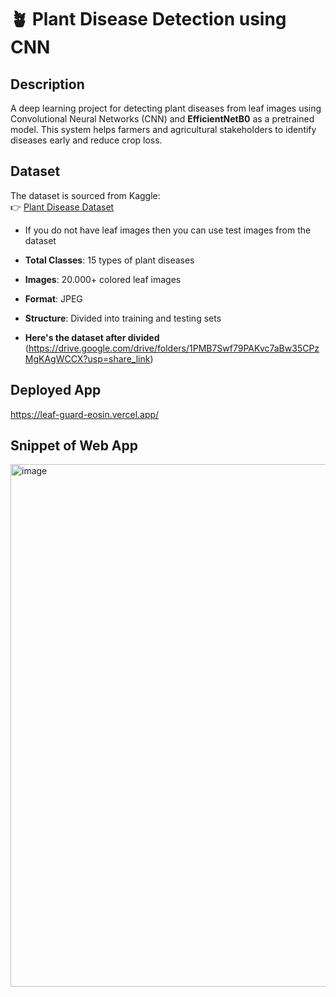 # 🪴 Plant Disease Detection using CNN

## Description
A deep learning project for detecting plant diseases from leaf images using Convolutional Neural Networks (CNN) and **EfficientNetB0** as a pretrained model. This system helps farmers and agricultural stakeholders to identify diseases early and reduce crop loss.

## Dataset
The dataset is sourced from Kaggle:  
👉 [Plant Disease Dataset](https://www.kaggle.com/datasets/emmarex/plantdisease)
- If you do not have leaf images then you can use test images from the dataset

- **Total Classes**: 15 types of plant diseases  
- **Images**: 20.000+ colored leaf images  
- **Format**: JPEG  
- **Structure**: Divided into training and testing sets
- **Here's the dataset after divided** (https://drive.google.com/drive/folders/1PMB7Swf79PAKvc7aBw35CPzMgKAgWCCX?usp=share_link)

## Deployed App
https://leaf-guard-eosin.vercel.app/

## Snippet of Web App
<img width="1866" height="836" alt="image" src="https://github.com/user-attachments/assets/383aa50e-32be-470e-ae93-329a756b47d8" />
